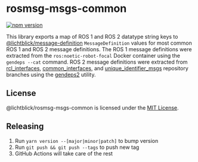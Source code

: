 # rosmsg-msgs-common

[![npm version](https://img.shields.io/npm/v/@lichtblick/rosmsg-msgs-common.svg?style=flat)](https://www.npmjs.com/package/@lichtblick/rosmsg-msgs-common)

This library exports a map of ROS 1 and ROS 2 datatype string keys to [@lichtblick/message-definition](https://github.com/lichtblick/message-definition) `MessageDefinition` values for most common ROS 1 and ROS 2 message definitions. The ROS 1 message definitions were extracted from the `ros:noetic-robot-focal` Docker container using the `gendeps --cat` command. ROS 2 message definitions were extracted from [rcl_interfaces](https://github.com/ros2/rcl_interfaces), [common_interfaces](https://github.com/ros2/common_interfaces), and [unique_identifier_msgs](https://github.com/ros2/unique_identifier_msgs) repository branches using the [gendeps2](https://github.com/lichtblick/rosmsg/blob/main/src/gendeps2.ts) utility.

## License

@lichtblick/rosmsg-msgs-common is licensed under the [MIT License](https://opensource.org/licenses/MIT).

## Releasing

1. Run `yarn version --[major|minor|patch]` to bump version
2. Run `git push && git push --tags` to push new tag
3. GitHub Actions will take care of the rest


